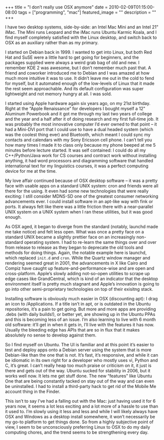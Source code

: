 +++
title =  "I don’t really use OSX anymore"
date = 2010-02-09T01:15:00-08:00
tags = ["programming", "mac"]
featured_image = ""
description = ""
+++

I have two desktop systems, side-by-side: an Intel Mac Mini and an Intel 21" iMac. The Mini runs Leopard and the iMac runs Ubuntu Karmic Koala, and I find myself completely satisfied with the Linux desktop, and switch back to OSX as an auxiliary rather than as my primary.

I started on Debian back in 1999. I wanted to get into Linux, but both Red Hat and SuSE were a little hard to get going for beginners, and the packages supplied were always a weird grab bag of old and new. I remember KDE 2 was awesome, but I don’t remember much past that. A friend and coworker introduced me to Debian and I was amazed at how much more intuitive it was to use. It didn’t leave me out in the cold to fend for myself, but it automated enough of the low-levels of Linux that it made the rest seem approachable. And its default configuration was super lightweight and not memory hungry at all. I was sold.

I started using Apple hardware again six years ago, on my 21st birthday. Right at the “Apple Renaissance” for developers I bought myself a 12" Aluminum Powerbook and it got me through my last two years of college and the year and a half after it of doing research and my first full-time job. It was probably the most innovative computer I’d ever owned to that point – it had a Mini-DVI port that I could use to have a dual headed system (which was the coolest thing ever) and Bluetooth, which meant I could sync my contacts and calendars with my Sony Ericsson cell phone. I can’t tell you how many times I made it to class only because my phone beeped at me 5 minutes before lecture started. It was self contained: I could do all my C++/Python/Java work for CS courses and contract work without installing anything, it had word processors and diagramming software that handled international text for my linguistics courses, it was a perfect computing device for me at the time.

My love affair continued because of OSX desktop software – it was a pretty face with usable apps on a standard UNIX system: cron and friends were all there for the using. It even had some new technologies that were really exciting: I still consider MDNS-SD one of the greatest consumer networking advancements ever. I could install software in an apt-like way with fink or ports. It always felt like there was a little friction there with a near-parallel UNIX system on a UNIX system when I ran these utilities, but it was good enough.

As OSX aged, it began to diverge from the standard (notably, launchd made me take notice) and felt less open. What was once a pretty face on a standard UNIX became a slightly prettier face on an increasingly non-standard operating system. I had to re-learn the same things over and over from release to release as they began to deprecate the old tools and methods for doing things. Again, the notable example here is launchd, which replaced `init.d` and `cron`. While the Quartz window manager and rendering seemed great in 2001, the advancements in X like Cairo and Compiz have caught up feature-and-performance-wise and are open and cross-platform. Apple’s slowly adding not-so-open utilities to scrape up edge cases like GrandCentral, which is kind of an indicator that the desktop environment itself is pretty much stagnant and Apple’s innovation is going to go into other semi-proprietary technologies on top of their exisitng stack.

Installing software is obviously much easier in OSX (discounting apt): I drag an icon to /Applications. If a title isn’t in apt, or is outdated in the Ubuntu repositories, it’s a pain to get going. But more and more apps are providing .debs (with daily builds!), or better yet, are showing up in the Ubuntu PPAs and this is becoming less of an issue. I’m also learning to live with 6 month old software: it’ll get in when it gets in, I’ll live with the features it has now. Usually the bleeding edge has APIs that are so in flux that it makes absolutely no sense to develop against them.

So I find myself on Ubuntu. The UI is familiar and at this point it’s easier to test and deploy apps onto a Debian server using the system that is more Debian-like than the one that is not. It’s fast, it’s responsive, and while it can be idiomatic in its own right for a developer who mostly uses vi, Python and C, it’s great. I can’t really heap too much praise or criticism on it, it just is there and gets out of the way. Ubuntu sucked for stability in 2006, but it works well now. It lets me get stuff done. The new “features” like Ubuntu One that are being constantly tacked on stay out of the way and can even be uninstalled. I had to install a third-party hack to get rid of the Mobile Me account thing in the Finder.

This isn’t to say I’ve had a falling out with the Mac: just having used it for 6 years now, it seems a lot less exciting and a lot more of a hassle to use than it used to. I’m slowly using it less and less and while I will likely always have OSX and Windows as a desktop install somewhere, it won’t necessarily be my go-to platform to get things done. So from a highly subjective point of view, I seem to be unconsciously preferring Linux to OSX to do my daily computing chores, and the trend seems to be strengthening every day.
